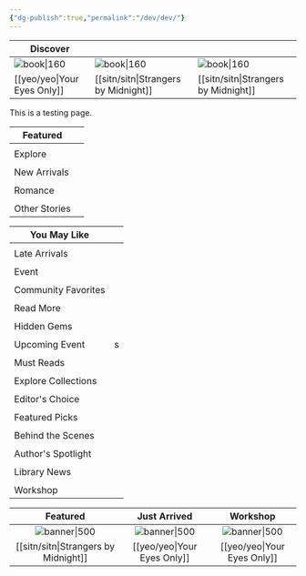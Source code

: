 ```yaml
---
{"dg-publish":true,"permalink":"/dev/dev/"}
---
```



| Discover                    |                                 |                                 |
| --------------------------- | ------------------------------- | ------------------------------- |
| ![book\|160](/img/user/yeo/yeostorage/yeocover.webp) | ![book\|160](/img/user/sitn/sitncover.webp)    | ![book\|160](/img/user/sitn/sitncover.webp)    |
| [[yeo/yeo\|Your Eyes Only]]     | [[sitn/sitn\|Strangers by Midnight]] | [[sitn/sitn\|Strangers by Midnight]] |

This is a testing page.


| Featured      |     |
| ------------- | --- |
|               |     |
| Explore       |     |
|               |     |
| New Arrivals  |     |
|               |     |
| Romance       |     |
|               |     |
| Other Stories |     |


| You May Like        |     |
| ------------------- | --- |
|                     |     |
| Late Arrivals       |     |
|                     |     |
| Event               |     |
|                     |     |
| Community Favorites |     |
|                     |     |
| Read More           |     |
|                     |     |
| Hidden Gems         |     |
|                     |     |
| Upcoming Event      | s   |
|                     |     |
| Must Reads          |     |
|                     |     |
| Explore Collections |     |
|                     |     |
| Editor's Choice     |     |
|                     |     |
| Featured Picks      |     |
|                     |     |
| Behind the Scenes   |     |
|                     |     |
| Author's Spotlight  |     |
|                     |     |
| Library News        |     |
|                     |     |
| Workshop            |     |


|            Featured             |          Just Arrived          |            Workshop            |
| :-----------------------------: | :----------------------------: | :----------------------------: |
| ![banner\|500](/img/user/sitn/sitnbanner.webp) | ![banner\|500](/img/user/yeo/yeostorage/yeobanner.webp) | ![banner\|500](/img/user/yeo/yeostorage/yeobanner.webp) |
| [[sitn/sitn\|Strangers by Midnight]] |    [[yeo/yeo\|Your Eyes Only]]     |    [[yeo/yeo\|Your Eyes Only]]     |
